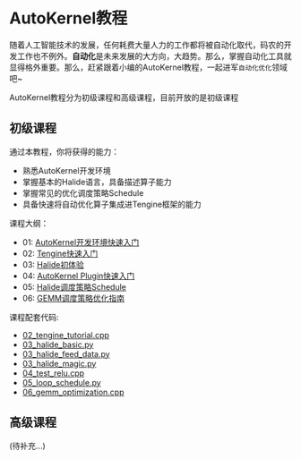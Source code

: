 # AutoKernel教程

随着人工智能技术的发展，任何耗费大量人力的工作都将被自动化取代，码农的开发工作也不例外。**自动化**是未来发展的大方向，大趋势。那么，掌握自动化工具就显得格外重要。那么，赶紧跟着小编的AutoKernel教程，一起进军`自动化优化`领域吧~

AutoKernel教程分为初级课程和高级课程，目前开放的是初级课程

## 初级课程
通过本教程，你将获得的能力：
- 熟悉AutoKernel开发环境
- 掌握基本的Halide语言，具备描述算子能力
- 掌握常见的优化调度策略Schedule
- 具备快速将自动优化算子集成进Tengine框架的能力


课程大纲：
- 01: [AutoKernel开发环境快速入门](01_AutoKernel开发环境快速入门.md)
- 02: [Tengine快速入门](02_Tengine快速入门.md)
- 03: [Halide初体验](03_Halide初体验.md)
- 04: [AutoKernel Plugin快速入门](04_AutoKernel插件指南.md)
- 05: [Halide调度策略Schedule](05_Halide调度策略Schedule.md)
- 06: [GEMM调度策略优化指南](06_GEMM调度策略优化指南.md)

  
课程配套代码:
- [02_tengine_tutorial.cpp](data/02_tengine_tutorial.cpp)
- [03_halide_basic.py](data/03_halide_basic.py)
- [03_halide_feed_data.py](data/03_halide_feed_data.py)
- [03_halide_magic.py](data/03_halide_magic.py)
- [04_test_relu.cpp](data/04_test_relu.cpp)
- [05_loop_schedule.py](data/05_loop_schedule.py)
- [06_gemm_optimization.cpp](data/06_gemm_optimization.cpp)

## 高级课程
  (待补充...)
